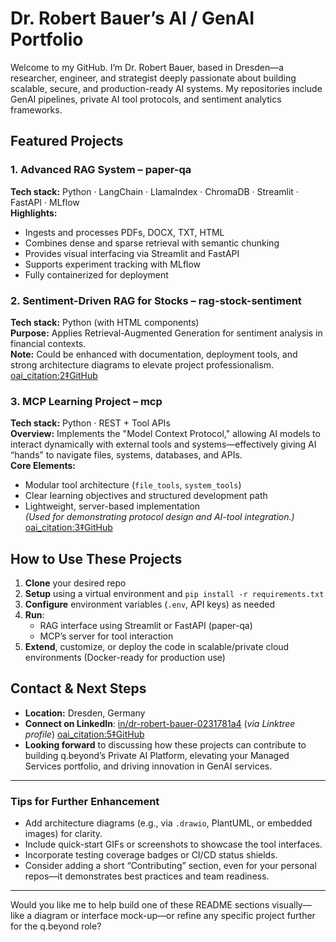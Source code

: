 # Dr. Robert Bauer’s AI / GenAI Portfolio

Welcome to my GitHub. I’m Dr. Robert Bauer, based in Dresden—a researcher, engineer, and strategist deeply passionate about building scalable, secure, and production-ready AI systems. My repositories include GenAI pipelines, private AI tool protocols, and sentiment analytics frameworks.

##  Featured Projects

### 1. Advanced RAG System – **paper-qa**
**Tech stack:** Python · LangChain · LlamaIndex · ChromaDB · Streamlit · FastAPI · MLflow  
**Highlights:**
- Ingests and processes PDFs, DOCX, TXT, HTML  
- Combines dense and sparse retrieval with semantic chunking  
- Provides visual interfacing via Streamlit and FastAPI  
- Supports experiment tracking with MLflow  
- Fully containerized for deployment  

### 2. Sentiment-Driven RAG for Stocks – **rag-stock-sentiment**
**Tech stack:** Python (with HTML components)  
**Purpose:** Applies Retrieval-Augmented Generation for sentiment analysis in financial contexts.  
**Note:** Could be enhanced with documentation, deployment tools, and strong architecture diagrams to elevate project professionalism.  [oai_citation:2‡GitHub](https://github.com/RobertBauer-dev/rag-stock-sentiment?utm_source=chatgpt.com)

### 3. MCP Learning Project – **mcp**
**Tech stack:** Python · REST + Tool APIs  
**Overview:** Implements the "Model Context Protocol," allowing AI models to interact dynamically with external tools and systems—effectively giving AI “hands” to navigate files, systems, databases, and APIs.  
**Core Elements:**
- Modular tool architecture (`file_tools`, `system_tools`)  
- Clear learning objectives and structured development path  
- Lightweight, server-based implementation  
*(Used for demonstrating protocol design and AI-tool integration.)*  [oai_citation:3‡GitHub](https://github.com/RobertBauer-dev/mcp?utm_source=chatgpt.com)

##  How to Use These Projects

1. **Clone** your desired repo  
2. **Setup** using a virtual environment and `pip install -r requirements.txt`  
3. **Configure** environment variables (`.env`, API keys) as needed  
4. **Run**:
   - RAG interface using Streamlit or FastAPI (paper-qa)  
   - MCP’s server for tool interaction  
5. **Extend**, customize, or deploy the code in scalable/private cloud environments (Docker-ready for production use)

##  Contact & Next Steps

- **Location:** Dresden, Germany  
- **Connect on LinkedIn**: [in/dr-robert-bauer-0231781a4](https://linktr.ee/Robert.Bauer) (*via Linktree profile*)  [oai_citation:5‡GitHub](https://github.com/RobertBauer-dev/?utm_source=chatgpt.com)  
- **Looking forward** to discussing how these projects can contribute to building q.beyond’s Private AI Platform, elevating your Managed Services portfolio, and driving innovation in GenAI services.

---

### Tips for Further Enhancement

- Add architecture diagrams (e.g., via `.drawio`, PlantUML, or embedded images) for clarity.
- Include quick-start GIFs or screenshots to showcase the tool interfaces.
- Incorporate testing coverage badges or CI/CD status shields.
- Consider adding a short “Contributing” section, even for your personal repos—it demonstrates best practices and team readiness.

---

Would you like me to help build one of these README sections visually—like a diagram or interface mock-up—or refine any specific project further for the q.beyond role?

<!--
**RobertBauer-dev/robertbauer-dev** is a ✨ _special_ ✨ repository because its `README.md` (this file) appears on your GitHub profile.

Here are some ideas to get you started:

- 🔭 I’m currently working on ...
- 🌱 I’m currently learning ...
- 👯 I’m looking to collaborate on ...
- 🤔 I’m looking for help with ...
- 💬 Ask me about ...
- 📫 How to reach me: ...
- 😄 Pronouns: ...
- ⚡ Fun fact: ...
-->
